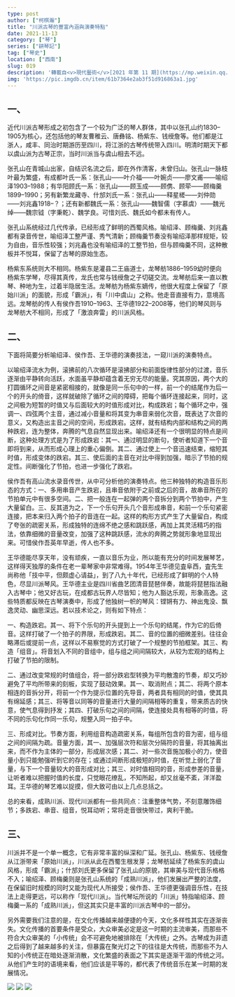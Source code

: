 ```yaml
---
type: post
author: ["柯棋瀚"]
title: "川派古琴的豐富內涵與演奏特點"
date: 2021-11-13
category: ["琴"]
series: ["耕琴記"]
tag: ["琴史"]
location: ["西南"]
slug: 019
description: '轉載自<v>現代藝術</v>[2021 年第 11 期](https://mp.weixin.qq.com/s/EuvD9nd5ZGzAy93oN5cV0g) [花间窥琴弦 弹琴复长啸](https://mp.weixin.qq.com/s/cXZDGflTSB4iIKZsY-3qjQ)。雜誌向老師約稿，便交我來寫。突發奇想，發明了原始川派–成熟川派–現代川派的概念。第二部分是炒冷飯，把大一時候的中二作品拿出來改一改。10 月 7 日寫的。[全文瀏覽](https://book.yunzhan365.com/ovye/vymg/mobile/index.html)'
img: 'https://pic.imgdb.cn/item/61b7364e2ab3f51d916863a1.jpg'
---
```


## 一、

近代川派古琴形成之初包含了一个较为广泛的琴人群体，其中以张孔山<n>约1830–1905</n>为核心，还包括他的琴友曹稚云、唐彝铭、杨紫东、钱绶詹等。他们都是江浙人，咸丰、同治时期游历至四川，将江浙的古琴传统带入四川。明清时期天下都以虞山派为古琴正宗，当时川派当与虞山相去不远。

张孔山在青城山出家，自结识名流之后，即在外作清客，未曾归山。张孔山一脉枝叶最为繁盛，有成都叶氏一系：张孔山——叶介福——叶婉贞——廖文甫——喻绍泽<n>1903–1988</n>；有华阳顾氏一系：张孔山——顾玉成——顾㑺、顾荦——顾梅羹<n>1899–1990</n>；另有新繁龙藏寺、什邡刘氏一系：张孔山——释星槎——刘仲勋——刘兆鑫<n>1918–？</n>；还有新都魏氏一系：张孔山——魏智儒（字慕虞）——魏光绰——魏宗钺（字秉乾）、魏学良。可惜刘氏、魏氏如今都未有传人。

张孔山系统经过几代传承，已经形成了鲜明的西蜀风格。喻绍泽、顾梅羹、刘兆鑫都有录音传世，喻绍泽工整严谨、秀气清新；顾梅羹节奏没有喻绍泽那样规矩，较为自由，音乐性较强；刘兆鑫也没有喻绍泽的工整节拍，但与顾梅羹不同，这种散板并不悦耳，保留了古琴的原始生态。

杨紫东系统则大不相同。杨紫东是灌县二王庙道士，龙琴舫<n>1886–1959</n>幼时便向杨紫东学琴，尽得其真传，龙氏也常与钱绶詹之子切磋交流。龙琴舫后来一直以教琴、种地为生，过着半隐居生活。龙琴舫为杨紫东嫡传，他很大程度上保留了「原始川派」的面貌，形成「霸派」，有「川中虞山」之称。他走音直接有力，意境高远。龙琴舫的传人有侯作吾<n>1910–1963</n>、王华德<n>1922–2008</n>等，他们的琴风则与龙琴舫大不相同，形成了「激浪奔雷」的川派风格。

## 二、

下面将简要分析喻绍泽、侯作吾、王华德的演奏技法，一窥川派的演奏特点。

以喻绍泽<v>流水</v>为例，滚拂前的八次循环是滚拂部分和前面旋律性部分的过渡，音乐逐渐由平静转向活跃，水面虽平静却蕴含着无穷无尽的能量。究其原因，两个大的打圆循环之间音是紧密相接的，就像是同一乐句中的一样，前一个的结尾作为后一个的开头的倚音，这样就破除了循环之间的障碍，把每个循环连接起来，同时，这之间极为短暂的时值又与后面较大的时值形成对比，构成跌宕；每个循环之中，强调一、四弦两个主音，通过减小音量和将其变为串音来弱化次音，既表达了次音的意义，又构造出主音之间的空间，形成跌宕。这样，就有结构内部和结构之间的两种跌宕，连为整体，奔腾的气息自然显现出来。喻绍泽还有一个很明显的特点是间断，这种处理方式是为了形成跌宕：其一、通过明显的断句，使听者知道下一个音即将到来，从而形成心理上的重心偏倒。其二、通过使上一个音迅速结束，缩短其时值，形成变体的跌宕。其三、使后面的主音在对比中得到加强，暗示了节拍的规定性。间断强化了节拍，也进一步强化了跌宕。

侯作吾有<v>高山流水</v>录音传世，从中可分析他的演奏特点。他三种独特的构造音乐形态的方式：一、多用串音产生跌宕，且串音依附于之前或之后的音，故串音所在的节拍单元中有很多空间。二、把一般连在一起弹的两个音拆分到两个节拍中，产生大量留白。三、反其道为之，下一个乐句开头几个音形成串音，和前一个乐句紧密连接，把本来归入两个拍子的音连在一起。这样的构形方式产生了大量留白，构成了夸张的疏密关系，形成独特的连绵不绝之感和跳跃感，再加上其灵活精巧的指法，依靠细微的音量改变，加强了这种跳跃感，流水的奔腾之势就形象地显现出来。可惜侯作吾英年早逝，传人也不多。

王华德能尽享天年，没有顽疾，一直以音乐为业，所以能有充分的时间发展琴艺，这样得天独厚的条件在老一辈琴家中非常难得。1954年王华德见査阜西，査先生尚称他「技中平，但颇虚心请益」，到了八九十年代，已经形成了鲜明的个人特色，尽显川派琴风。王华德主业是四川省曲艺团清音琵琶伴奏，故能将琵琶指法融入古琴中；他又好古玩，在成都古玩界人尽皆知；他为人豁达乐观，形象高逸。这些特质都反映在古琴演奏中，形成了他独树一帜的琴风：铿锵有力、神出鬼没、飘逸灵动、幽思深远。若以技术论之，则有如下特点：

一、构造跌宕。其一、将下个乐句的开头提到上一个乐句的结尾，作为它的后倚音。这样打破了一个拍子的界限，形成跌宕。其二、音的位置的细微差别。往往会略滞后或提前一点，这样以不易察觉的方式打破了一个规整的节拍框架。其三、构造「组音」。将音划入不同的音组中，组与组之间间隔较大，从较为宏观的结构上打破了节拍的限制。

二、通过改变常规的时值组合，将一部分跌宕型转换为平均散澹的节奏，却又巧妙避免了平均所带来的刻板，实现了鼓动效果。其一、取消附点；其二、将两个原本相连的音拆分开，将前一个作为提示位置的先导音，两者具有相同的时值，使其具有绵延感；其三、将等音以同等的音量进行大量的间隔相等的重复，带来质古的快意，使气息得到抒发；其四、打破乐句之间的间隔，使连接处具有相等的时值，将不同的乐句化作同一乐句，规整入同一拍子中。

三、形成对比。节奏方面，利用组音构造疏密关系，每组所包含的音为密，组与组之间的间隔为疏。音量方面，其一、加强层次符和层次分隔符的音量，将其抽离出来，而不作为主体的一部分，形成层次感；其二、对一些次音施加极小的力，使音量小到只能勉强听到它的存在；或通过间断形成极短的时值，在听觉上弱化了音量，与下一个音量较大的音形成对比；其三、对时值相同的音，形成参差的音量，让听者难以把握时值的长度，只觉眼花缭乱，不知所起，却又丝毫不紊，洋洋盈耳。王华德的琴艺难以捉摸，但大致可由以上几点总括之。

总的来看，成熟川派、现代川派都有一些共同点：注重整体气势，不刻意雕饰细节；多跌宕、串音、组音，悦耳动听；常将走音很快带过，爽利干脆。

## 三、

川派并不是一个单一概念，它有非常丰富的纵深和广延。张孔山、杨紫东、钱绶詹从江浙带来「原始川派」，川派从此在西蜀生根发芽；龙琴舫延续了杨紫东的虞山风格，形成「霸派」；什邡刘氏更多保留了张孔山的原貌，其审美与现代音乐格格不入；喻绍泽、顾梅羹则是张孔山系统的「成熟川派」，他们发展出严整的法度，在保留旧时规模的同时又能为现代人所接受；侯作吾、王华德更强调音乐性，在技法上走得更远，可以称作「现代川派」。当代琴坛所说的「川派」特指喻绍泽、顾梅羹一系的「成熟川派」，但这其实只是丰富的川派古琴中的一部分。

另外需要我们注意的是，在文化传播越来越便捷的今天，文化多样性其实在逐渐丧失。文化传播的首要条件是受众，大众审美必定是这一时期的主流审美，而那些不符合大众审美的「小传统」会不可避免地被排除在「大传统」之外。古琴成为非遗之后得到了越来越多的关注，但暴露在聚光灯之下的往往是大传统，而那些不为人知的小传统正在暗处逐渐消散，文化繁盛的表面之下其实是逐渐干涸的传统之河。从他们产生时的语境来看，他们应该是平等的，都代表了传统音乐在某一时期的发展情况。

<img src="https://pic.imgdb.cn/item/618fd9862ab3f51d91752acc.jpg">
<img src="https://pic.imgdb.cn/item/618fd9862ab3f51d91752ada.jpg">
<img src="https://pic.imgdb.cn/item/618fd9862ab3f51d91752ae0.jpg">
